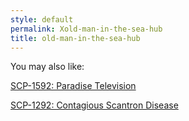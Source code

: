 ```yaml
---
style: default
permalink: Xold-man-in-the-sea-hub
title: old-man-in-the-sea-hub
---
```

You may also like:

[SCP-1592: Paradise Television](http://scp-wiki.net/scp-1592)

[SCP-1292: Contagious Scantron Disease](http://scp-wiki.net/scp-1292)
